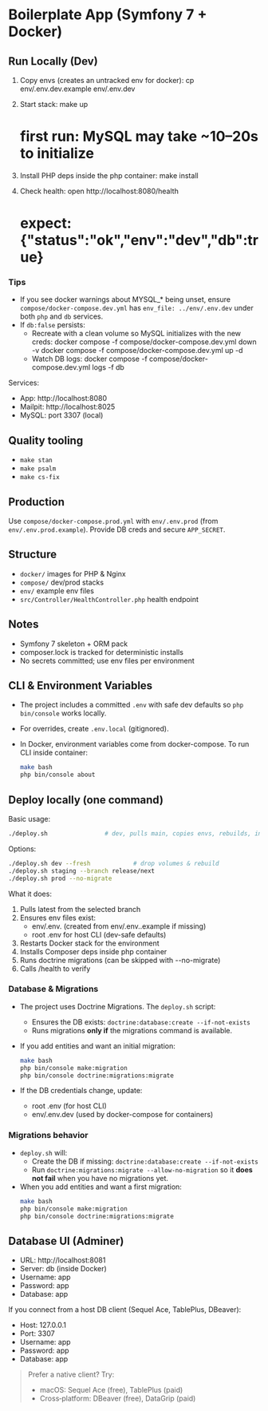 # Boilerplate App (Symfony 7 + Docker)

## Run Locally (Dev)

1) Copy envs (creates an untracked env for docker):
   cp env/.env.dev.example env/.env.dev

2) Start stack:
   make up
   # first run: MySQL may take ~10–20s to initialize

3) Install PHP deps inside the php container:
   make install

4) Check health:
   open http://localhost:8080/health
   # expect: {"status":"ok","env":"dev","db":true}

### Tips
- If you see docker warnings about MYSQL_* being unset, ensure `compose/docker-compose.dev.yml`
  has `env_file: ../env/.env.dev` under both `php` and `db` services.
- If `db:false` persists:
  - Recreate with a clean volume so MySQL initializes with the new creds:
    docker compose -f compose/docker-compose.dev.yml down -v
    docker compose -f compose/docker-compose.dev.yml up -d
  - Watch DB logs:
    docker compose -f compose/docker-compose.dev.yml logs -f db

Services:
- App: http://localhost:8080
- Mailpit: http://localhost:8025
- MySQL: port 3307 (local)

## Quality tooling
- `make stan`
- `make psalm`
- `make cs-fix`

## Production
Use `compose/docker-compose.prod.yml` with `env/.env.prod` (from `env/.env.prod.example`).
Provide DB creds and secure `APP_SECRET`.

## Structure
- `docker/` images for PHP & Nginx
- `compose/` dev/prod stacks
- `env/` example env files
- `src/Controller/HealthController.php` health endpoint

## Notes
- Symfony 7 skeleton + ORM pack
- composer.lock is tracked for deterministic installs
- No secrets committed; use env files per environment

## CLI & Environment Variables
- The project includes a committed `.env` with safe dev defaults so `php bin/console` works locally.
- For overrides, create `.env.local` (gitignored).
- In Docker, environment variables come from docker-compose. To run CLI inside container:

  ```bash
  make bash
  php bin/console about
  ```


## Deploy locally (one command)

Basic usage:
```bash
./deploy.sh                # dev, pulls main, copies envs, rebuilds, installs, migrates, health-check
```

Options:
```bash
./deploy.sh dev --fresh            # drop volumes & rebuild
./deploy.sh staging --branch release/next
./deploy.sh prod --no-migrate
```

What it does:
1. Pulls latest from the selected branch
2. Ensures env files exist:
   - env/.env.<env> (created from env/.env.<env>.example if missing)
   - root .env for host CLI (dev-safe defaults)
3. Restarts Docker stack for the environment
4. Installs Composer deps inside php container
5. Runs doctrine migrations (can be skipped with --no-migrate)
6. Calls /health to verify


### Database & Migrations

- The project uses Doctrine Migrations. The `deploy.sh` script:
  - Ensures the DB exists: `doctrine:database:create --if-not-exists`
  - Runs migrations **only if** the migrations command is available.

- If you add entities and want an initial migration:
  ```bash
  make bash
  php bin/console make:migration
  php bin/console doctrine:migrations:migrate
  ```
- If the DB credentials change, update:
  - root .env (for host CLI)
  - env/.env.dev (used by docker-compose for containers)

### Migrations behavior

- `deploy.sh` will:
  - Create the DB if missing: `doctrine:database:create --if-not-exists`
  - Run `doctrine:migrations:migrate --allow-no-migration` so it **does not fail** when you have no migrations yet.
- When you add entities and want a first migration:
  ```bash
  make bash
  php bin/console make:migration
  php bin/console doctrine:migrations:migrate
  ```

## Database UI (Adminer)

- URL: http://localhost:8081
- Server: db        (inside Docker)
- Username: app
- Password: app
- Database: app

If you connect from a host DB client (Sequel Ace, TablePlus, DBeaver):
- Host: 127.0.0.1
- Port: 3307
- Username: app
- Password: app
- Database: app

> Prefer a native client? Try:
> - macOS: Sequel Ace (free), TablePlus (paid)
> - Cross‑platform: DBeaver (free), DataGrip (paid)
